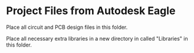 # Project Files from Autodesk Eagle

Place all circuit and PCB design files in this folder.

Place all necessary extra libraries in a new directory in called "Libraries" in this folder.

